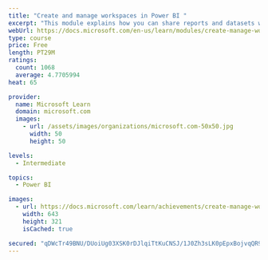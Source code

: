 ```yaml
---
title: "Create and manage workspaces in Power BI "
excerpt: "This module explains how you can share reports and datasets with your users and how to create a deployment strategy that makes sense for you and your organization. Furthermore, you will learn about data lineage in Microsoft Power BI."
webUrl: https://docs.microsoft.com/en-us/learn/modules/create-manage-workspaces-power-bi/
type: course
price: Free
length: PT29M
ratings:
  count: 1068
  average: 4.7705994
heat: 65

provider:
  name: Microsoft Learn
  domain: microsoft.com
  images:
    - url: /assets/images/organizations/microsoft.com-50x50.jpg
      width: 50
      height: 50

levels:
  - Intermediate

topics:
  - Power BI

images:
  - url: https://docs.microsoft.com/learn/achievements/create-manage-workspaces-power-bi-social.png
    width: 643
    height: 321
    isCached: true

secured: "qDWcTr49BNU/DUoiUg03XSK0rDJlqiTtKuCNSJ/1J0Zh3sLK0pEpxBojvqQR9LaOo/FsKxjLWEQBL7AXtfeM3svtMMjbWQgQyCm5JNtZbtfdlBWZSyPjkSof8Isrcmnj9meTh3Xzn2jCkqpKUspGmvmfGkWerWZMgivABTTojharSY96IfQw+J2N+ehUu0SRC99hd9+djuFhdwdOI0hSKrLp5jmRIRrs/61ig+GtrkHGGkbZ8EGvTNQmBXCrzOOU5ZbKI7DOAkgn2zxz7sGs7M/7oFNqIyEC/yN92UmFf4BEkvHF0pvcvD1cQSwKS3SykYSDnnOvnXpZLlXhn5VsQ5iyhVZCOGSuQbnKCz/MNQ0vGvVozMZa2N9NRso12DwbDz+E6UfdLH+8WgBeyr8RKrUbQhcmXei8eqLQAREjgs4=;4T50rnoXHXTuGtDXUQMPYQ=="
---
```


